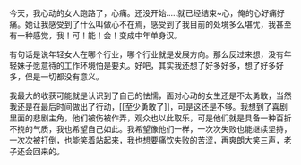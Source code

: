 
今天，我心动的女人跑路了，心痛。还没开始.....就已经结束~心，俺的心好痛好痛。她让我感受到了什么叫做心不在焉，感受到了我目前的处境多么堪忧，我甚至有一种感觉，我！可！能！会！变成中年单身汉。

有句话是说年轻女人在哪个行业，哪个行业就是发展方向。那么反过来想，没有年轻妹子愿意待的工作环境怕是要丸。好吧，其实我还想了好多好多，想了好多好多，但是一切都没有意义。

我最大的收获可能就是认识到了自己的怯懦，面对心动的女生还是不太勇敢，当然我还是在最后时间做出了行动，[[至少勇敢了]]，可是这还是不够。我想到了喜剧里面的悲剧主角，他们被伤被作弄，观众也以此取乐，可是他们就是具备一种百折不挠的气质，我也希望自己如此。我希望像他们一样，一次次失败也能继续坚持，一次次被打倒，也能笑着站起来，我也想要痛饮失败的苦涩，再爽朗大笑三声，老子还会回来的。